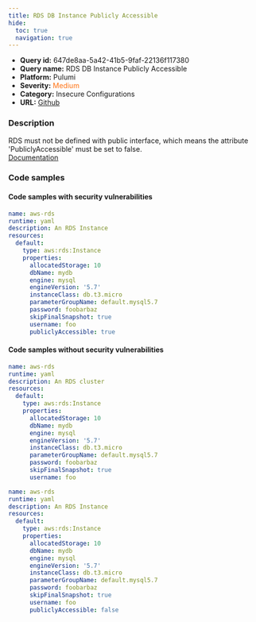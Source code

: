```yaml
---
title: RDS DB Instance Publicly Accessible
hide:
  toc: true
  navigation: true
---
```


<style>
  .highlight .hll {
    background-color: #ff171742;
  }
  .md-content {
    max-width: 1100px;
    margin: 0 auto;
  }
</style>

-   **Query id:** 647de8aa-5a42-41b5-9faf-22136f117380
-   **Query name:** RDS DB Instance Publicly Accessible
-   **Platform:** Pulumi
-   **Severity:** <span style="color:#ff7213">Medium</span>
-   **Category:** Insecure Configurations
-   **URL:** [Github](https://github.com/Checkmarx/kics/tree/master/assets/queries/pulumi/aws/rds_db_instance_publicly_accessible)

### Description
RDS must not be defined with public interface, which means the attribute 'PubliclyAccessible' must be set to false.<br>
[Documentation](https://www.pulumi.com/registry/packages/aws/api-docs/rds/instance/#publiclyaccessible_yaml)

### Code samples
#### Code samples with security vulnerabilities
```yaml title="Positive test num. 1 - yaml file" hl_lines="17"
name: aws-rds
runtime: yaml
description: An RDS Instance
resources:
  default:
    type: aws:rds:Instance
    properties:
      allocatedStorage: 10
      dbName: mydb
      engine: mysql
      engineVersion: '5.7'
      instanceClass: db.t3.micro
      parameterGroupName: default.mysql5.7
      password: foobarbaz
      skipFinalSnapshot: true
      username: foo
      publiclyAccessible: true

```


#### Code samples without security vulnerabilities
```yaml title="Negative test num. 1 - yaml file"
name: aws-rds
runtime: yaml
description: An RDS cluster
resources:
  default:
    type: aws:rds:Instance
    properties:
      allocatedStorage: 10
      dbName: mydb
      engine: mysql
      engineVersion: '5.7'
      instanceClass: db.t3.micro
      parameterGroupName: default.mysql5.7
      password: foobarbaz
      skipFinalSnapshot: true
      username: foo
```
```yaml title="Negative test num. 2 - yaml file"
name: aws-rds
runtime: yaml
description: An RDS Instance
resources:
  default:
    type: aws:rds:Instance
    properties:
      allocatedStorage: 10
      dbName: mydb
      engine: mysql
      engineVersion: '5.7'
      instanceClass: db.t3.micro
      parameterGroupName: default.mysql5.7
      password: foobarbaz
      skipFinalSnapshot: true
      username: foo
      publiclyAccessible: false

```
